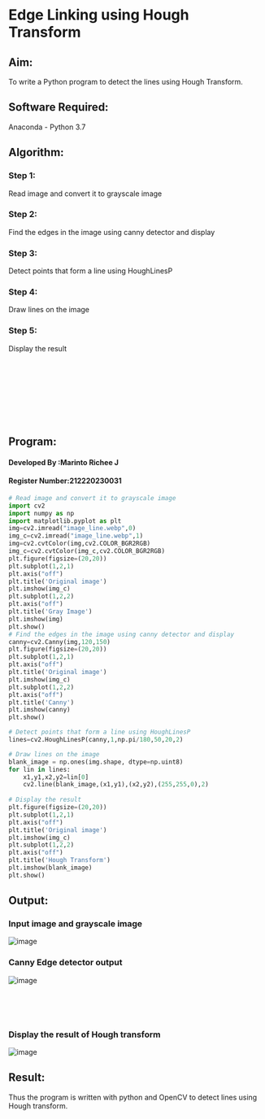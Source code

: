# Edge Linking using Hough Transform
## Aim:
To write a Python program to detect the lines using Hough Transform.

## Software Required:
Anaconda - Python 3.7

## Algorithm:
### Step 1:
Read image and convert it to grayscale image

### Step 2:
Find the edges in the image using canny detector and display
### Step 3:
Detect points that form a line using HoughLinesP

### Step 4:
Draw lines on the image

### Step 5:
Display the result

<br>
<br>
<br>
<br>
<br>
<br>
<br>


## Program:
#### Developed By   :Marinto Richee J
#### Register Number:212220230031
```Python
# Read image and convert it to grayscale image
import cv2 
import numpy as np
import matplotlib.pyplot as plt
img=cv2.imread("image_line.webp",0)
img_c=cv2.imread("image_line.webp",1)
img=cv2.cvtColor(img,cv2.COLOR_BGR2RGB)
img_c=cv2.cvtColor(img_c,cv2.COLOR_BGR2RGB)
plt.figure(figsize=(20,20))
plt.subplot(1,2,1)
plt.axis("off")
plt.title('Original image')
plt.imshow(img_c)
plt.subplot(1,2,2)
plt.axis("off")
plt.title('Gray Image')
plt.imshow(img)
plt.show()
# Find the edges in the image using canny detector and display
canny=cv2.Canny(img,120,150)
plt.figure(figsize=(20,20))
plt.subplot(1,2,1)
plt.axis("off")
plt.title('Original image')
plt.imshow(img_c)
plt.subplot(1,2,2)
plt.axis("off")
plt.title('Canny')
plt.imshow(canny)
plt.show()

# Detect points that form a line using HoughLinesP
lines=cv2.HoughLinesP(canny,1,np.pi/180,50,20,2)

# Draw lines on the image
blank_image = np.ones(img.shape, dtype=np.uint8)
for lin in lines:
    x1,y1,x2,y2=lin[0]
    cv2.line(blank_image,(x1,y1),(x2,y2),(255,255,0),2)
    
# Display the result
plt.figure(figsize=(20,20))
plt.subplot(1,2,1)
plt.axis("off")
plt.title('Original image')
plt.imshow(img_c)
plt.subplot(1,2,2)
plt.axis("off")
plt.title('Hough Transform')
plt.imshow(blank_image)
plt.show()

```
## Output:

### Input image and grayscale image
![image](https://user-images.githubusercontent.com/65499285/168997358-9b3ee0c7-31c1-4f35-be71-75325b9f5761.png)

### Canny Edge detector output
![image](https://user-images.githubusercontent.com/65499285/168997400-32932bd0-198a-4266-bb70-dd93e9cf0889.png)

<br>
<br>
<br>

### Display the result of Hough transform
![image](https://user-images.githubusercontent.com/65499285/168997462-07f59b7a-2f02-4994-adfd-abdf0797d28c.png)

## Result:
Thus the program is written with python and OpenCV to detect lines using Hough transform. 
